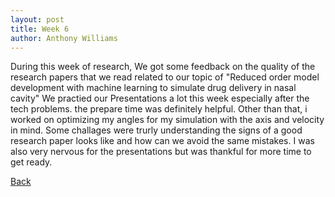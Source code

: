 ```yaml
---
layout: post
title: Week 6
author: Anthony Williams
---
```


During this week of research, We got some feedback on the quality of the research papers that we read related to our topic of "Reduced order model development with machine learning to simulate drug delivery in nasal cavity" We practied our Presentations a lot this week especially after the tech problems. the prepare time was definitely helpful. Other than that, i worked on optimizing my angles for my simulation with the axis and velocity in mind. Some challages were trurly understanding the signs of a good research paper looks like and how can we avoid the same mistakes. I was also very nervous for the presentations but was thankful for more time to get ready.


[Back](./)
